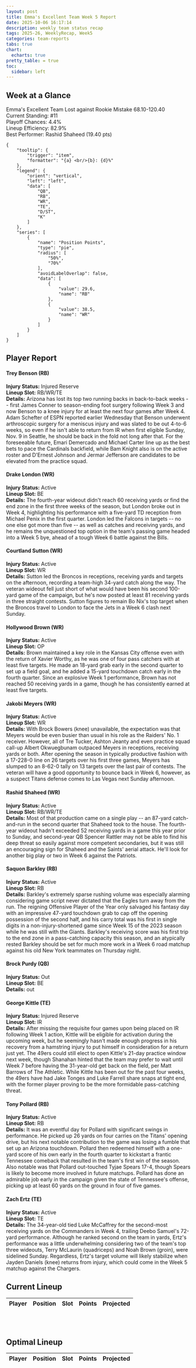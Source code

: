 ```yaml
---
layout: post
title: Emma's Excellent Team Week 5 Report
date: 2025-10-06 16:17:14
description: weekly team status recap
tags: 2025-26, WeeklyRecap, Week5
categories: team-reports
tabs: true
chart:
  echarts: true
pretty_table: = true
toc:
  sidebar: left
---
```


## Week at a Glance

Emma's Excellent Team Lost against Rookie Mistake 68.10-120.40<br>
Current Standing: #11<br>
Playoff Chances: 4.4%<br>
Lineup Efficiency: 82.9%<br>
Best Performer: Rashid Shaheed (19.40 pts)<br>
```echarts
{
    "tooltip": {
        "trigger": "item",
        "formatter": "{a} <br/>{b}: {d}%"
    },
    "legend": {
        "orient": "vertical",
        "left": "left",
        "data": [
            "QB",
            "RB",
            "WR",
            "TE",
            "D/ST",
            "K"
        ]
    },
    "series": [
        {
            "name": "Position Points",
            "type": "pie",
            "radius": [
                "50%",
                "70%"
            ],
            "avoidLabelOverlap": false,
            "data": [
                {
                    "value": 29.6,
                    "name": "RB"
                },
                {
                    "value": 38.5,
                    "name": "WR"
                }
            ]
        }
    ]
}
```



## Player Report

#### Trey Benson (RB)
**Injury Status:** Injured Reserve <br>
**Lineup Slot:** RB/WR/TE <br>
**Details:** Arizona has lost its top two running backs in back-to-back weeks -- first James Conner to season-ending foot surgery following Week 3 and now Benson to a knee injury for at least the next four games after Week 4. Adam Schefter of ESPN reported earlier Wednesday that Benson underwent arthroscopic surgery for a meniscus injury and was slated to be out 4-to-6 weeks, so even if he isn't able to return from IR when first eligible Sunday, Nov. 9 in Seattle, he should be back in the fold not long after that. For the foreseeable future, Emari Demercado and Michael Carter line up as the best bets to pace the Cardinals backfield, while Bam Knight also is on the active roster and D'Ernest Johnson and Jermar Jefferson are candidates to be elevated from the practice squad.
#### Drake London (WR)
**Injury Status:** Active <br>
**Lineup Slot:** BE <br>
**Details:** The fourth-year wideout didn't reach 60 receiving yards or find the end zone in the first three weeks of the season, but London broke out in Week 4, highlighting his performance with a five-yard TD reception from Michael Penix in the first quarter. London led the Falcons in targets -- no one else got more than five -- as well as catches and receiving yards, and he remains the unquestioned top option in the team's passing game headed into a Week 5 bye, ahead of a tough Week 6 battle against the Bills.
#### Courtland Sutton (WR)
**Injury Status:** Active <br>
**Lineup Slot:** WR <br>
**Details:** Sutton led the Broncos in receptions, receiving yards and targets on the afternoon, recording a team-high 34-yard catch along the way. The veteran wideout fell just short of what would have been his second 100-yard game of the campaign, but he's now posted at least 81 receiving yards in three straight contests. Sutton figures to remain Bo Nix's top target when the Broncos travel to London to face the Jets in a Week 6 clash next Sunday.
#### Hollywood Brown (WR)
**Injury Status:** Active <br>
**Lineup Slot:** OP <br>
**Details:** Brown maintained a key role in the Kansas City offense even with the return of Xavier Worthy, as he was one of four pass catchers with at least five targets. He made an 18-yard grab early in the second quarter to set up a field goal, and he added a 15-yard touchdown catch early in the fourth quarter. Since an explosive Week 1 performance, Brown has not reached 50 receiving yards in a game, though he has consistently earned at least five targets.
#### Jakobi Meyers (WR)
**Injury Status:** Active <br>
**Lineup Slot:** WR <br>
**Details:** With Brock Bowers (knee) unavailable, the expectation was that Meyers would be even busier than usual in his role as the Raiders' No. 1 receiver. However, all of Tre Tucker, Ashton Jeanty and even practice squad call-up Albert Okwuegbunam outpaced Meyers in receptions, receiving yards or both. After opening the season in typically productive fashion with a 17-228-0 line on 26 targets over his first three games, Meyers has slumped to an 8-62-0 tally on 13 targets over the last pair of contests. The veteran will have a good opportunity to bounce back in Week 6, however, as a suspect Titans defense comes to Las Vegas next Sunday afternoon.
#### Rashid Shaheed (WR)
**Injury Status:** Active <br>
**Lineup Slot:** RB/WR/TE <br>
**Details:** Most of that production came on a single play -- an 87-yard catch-and-run in the second quarter that Shaheed took to the house. The fourth-year wideout hadn't exceeded 52 receiving yards in a game this year prior to Sunday, and second-year QB Spencer Rattler may not be able to find his deep threat so easily against more competent secondaries, but it was still an encouraging sign for Shaheed and the Saints' aerial attack. He'll look for another big play or two in Week 6 against the Patriots.
#### Saquon Barkley (RB)
**Injury Status:** Active <br>
**Lineup Slot:** RB <br>
**Details:** Barkley's extremely sparse rushing volume was especially alarming considering game script never dictated that the Eagles turn away from the run. The reigning Offensive Player of the Year only salvaged his fantasy day with an impressive 47-yard touchdown grab to cap off the opening possession of the second half, and his carry total was his first in single digits in a non-injury-shortened game since Week 15 of the 2023 season while he was still with the Giants. Barkley's receiving score was his first trip to the end zone in a pass-catching capacity this season, and an atypically rested Barkley should be set for much more work in a Week 6 road matchup against his old New York teammates on Thursday night.
#### Brock Purdy (QB)
**Injury Status:** Out <br>
**Lineup Slot:** BE <br>
**Details:** out
#### George Kittle (TE)
**Injury Status:** Injured Reserve <br>
**Lineup Slot:** IR <br>
**Details:** After missing the requisite four games upon being placed on IR following Week 1 action, Kittle will be eligible for activation during the upcoming week, but he seemingly hasn't made enough progress in his recovery from a hamstring injury to put himself in consideration for a return just yet. The 49ers could still elect to open Kittle's 21-day practice window next week, though Shanahan hinted that the team may prefer to wait until Week 7 before having the 31-year-old get back on the field, per Matt Barrows of The Athletic. While Kittle has been out for the past four weeks, the 49ers have had Jake Tonges and Luke Farrell share snaps at tight end, with the former player proving to be the more formidable pass-catching threat.
#### Tony Pollard (RB)
**Injury Status:** Active <br>
**Lineup Slot:** RB <br>
**Details:** It was an eventful day for Pollard with significant swings in performance. He picked up 26 yards on four carries on the Titans' opening drive, but his next notable contribution to the game was losing a fumble that set up an Arizona touchdown. Pollard then redeemed himself with a one-yard score of his own early in the fourth quarter to kickstart a frantic Tennessee comeback that resulted in the team's first win of the season. Also notable was that Pollard out-touched Tyjae Spears 17-4, though Spears is likely to become more involved in future matchups. Pollard has done an admirable job early in the campaign given the state of Tennessee's offense, picking up at least 60 yards on the ground in four of five games.
#### Zach Ertz (TE)
**Injury Status:** Active <br>
**Lineup Slot:** TE <br>
**Details:** The 34-year-old tied Luke McCaffrey for the second-most receiving yards on the Commanders in Week 4, trailing Deebo Samuel's 72-yard performance. Although he ranked second on the team in yards, Ertz's performance was a little underwhelming considering two of the team's top three wideouts, Terry McLaurin (quadriceps) and Noah Brown (groin), were sidelined Sunday. Regardless, Ertz's target volume will likely stabilize when Jayden Daniels (knee) returns from injury, which could come in the Week 5 matchup against the Chargers.

## Current Lineup

<table
data-click-to-select="true"
data-search="false"
data-toggle="table"
data-url="{{ "/assets/json/team_rosters/Week_5_2025_EET_roster.json"}}">
<thead>
<tr>
<th data-field="player_name" data-halign="left" data-align="left" data-sortable="true">Player</th>
<th data-field="pos" data-halign="center" data-align="center" data-sortable="true">Position</th>
<th data-field="slot" data-halign="center" data-align="center" data-sortable="true">Slot</th>
<th data-field="points" data-halign="center" data-align="center" data-sortable="true">Points</th>
<th data-field="projected" data-halign="center" data-align="center" data-sortable="true">Projected</th>
</tr>
</thead>
</table>

<br><br>
## Optimal Lineup

<table
data-click-to-select="true"
data-search="false"
data-toggle="table"
data-url="{{ "/assets/json/team_rosters/Week_5_2025_EET_optimal.json"}}">
<thead>
<tr>
<th data-field="player_name" data-halign="left" data-align="left" data-sortable="true">Player</th>
<th data-field="pos" data-halign="center" data-align="center" data-sortable="true">Position</th>
<th data-field="slot" data-halign="center" data-align="center" data-sortable="true">Slot</th>
<th data-field="points" data-halign="center" data-align="center" data-sortable="true">Points</th>
<th data-field="projected" data-halign="center" data-align="center" data-sortable="true">Projected</th>
</tr>
</thead>
</table>